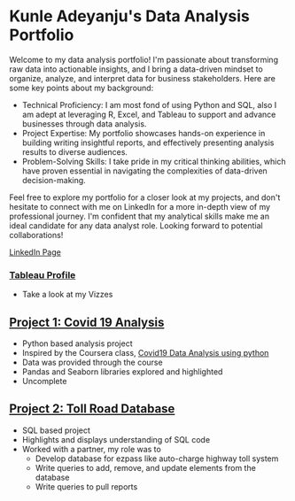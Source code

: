 # Kunle Adeyanju's Data Analysis Portfolio

Welcome to my data analysis portfolio! I'm passionate about transforming raw data into actionable insights, and I bring a data-driven mindset to organize, analyze, and interpret data for business stakeholders. Here are some key points about my background:

* Technical Proficiency: I am most fond of using Python and SQL, also I am adept at leveraging R, Excel, and Tableau to support and advance businesses through data analysis.
* Project Expertise: My portfolio showcases hands-on experience in building writing insightful reports, and effectively presenting analysis results to diverse audiences.
* Problem-Solving Skills: I take pride in my critical thinking abilities, which have proven essential in navigating the complexities of data-driven decision-making.

Feel free to explore my portfolio for a closer look at my projects, and don't hesitate to connect with me on LinkedIn for a more in-depth view of my professional journey. I'm confident that my analytical skills make me an ideal candidate for any data analyst role. Looking forward to potential collaborations!

[LinkedIn Page](https://www.linkedin.com/in/kunleadeyanju)


### [Tableau Profile](https://public.tableau.com/app/profile/adekunle.adeyanju/vizzes)
* Take a look at my Vizzes


## [Project 1: Covid 19 Analysis](https://github.com/KunleAdeyanju/Covid19Analysis) 

* Python based analysis project
* Inspired by the Coursera class, [Covid19 Data Analysis using python](https://www.coursera.org/projects/covid19-data-analysis-using-python)
* Data was provided through the course
* Pandas and Seaborn libraries explored and highlighted
* Uncomplete 

## [Project 2: Toll Road Database](https://github.com/KunleAdeyanju/TollRoadDatabase) 

* SQL based project
* Highlights and displays understanding of SQL code
* Worked with a partner, my role was to 
    * Develop database for ezpass like auto-charge highway toll system
    * Write queries to add, remove, and update elements from the database
    * Write queries to pull reports

